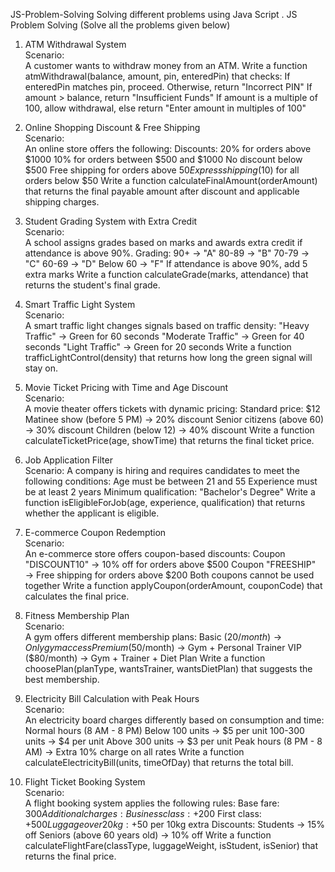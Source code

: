JS-Problem-Solving
Solving different problems using Java Script . JS Problem Solving (Solve all the problems given below)

1. ATM Withdrawal System  
Scenario:  
A customer wants to withdraw money from an ATM. Write a function atmWithdrawal(balance, amount, pin, enteredPin) that checks:
If enteredPin matches pin, proceed. Otherwise, return "Incorrect PIN"
If amount > balance, return "Insufficient Funds"
If amount is a multiple of 100, allow withdrawal, else return "Enter amount in multiples of 100"

2. Online Shopping Discount & Free Shipping  
Scenario:  
An online store offers the following:
Discounts:
20% for orders above $1000
10% for orders between $500 and $1000
No discount below $500
Free shipping for orders above $50
Express shipping ($10) for all orders below $50
Write a function calculateFinalAmount(orderAmount) that returns the final payable amount after discount and applicable shipping charges.

3. Student Grading System with Extra Credit  
Scenario:  
A school assigns grades based on marks and awards extra credit if attendance is above 90%.
Grading:
90+ → "A"
80-89 → "B"
70-79 → "C"
60-69 → "D"
Below 60 → "F"
If attendance is above 90%, add 5 extra marks
Write a function calculateGrade(marks, attendance) that returns the student's final grade.

4. Smart Traffic Light System   
Scenario:  
A smart traffic light changes signals based on traffic density:
"Heavy Traffic" → Green for 60 seconds
"Moderate Traffic" → Green for 40 seconds
"Light Traffic" → Green for 20 seconds
Write a function trafficLightControl(density) that returns how long the green signal will stay on.

5. Movie Ticket Pricing with Time and Age Discount   
Scenario:  
A movie theater offers tickets with dynamic pricing:
Standard price: $12
Matinee show (before 5 PM) → 20% discount
Senior citizens (above 60) → 30% discount
Children (below 12) → 40% discount
Write a function calculateTicketPrice(age, showTime) that returns the final ticket price.

6. Job Application Filter   
Scenario: 
A company is hiring and requires candidates to meet the following conditions:
Age must be between 21 and 55
Experience must be at least 2 years
Minimum qualification: "Bachelor's Degree"
Write a function isEligibleForJob(age, experience, qualification) that returns whether the applicant is eligible.

7. E-commerce Coupon Redemption  
Scenario:  
An e-commerce store offers coupon-based discounts:
Coupon "DISCOUNT10" → 10% off for orders above $500
Coupon "FREESHIP" → Free shipping for orders above $200
Both coupons cannot be used together
Write a function applyCoupon(orderAmount, couponCode) that calculates the final price.

8. Fitness Membership Plan  
Scenario:  
A gym offers different membership plans:
Basic ($20/month) → Only gym access
Premium ($50/month) → Gym + Personal Trainer
VIP ($80/month) → Gym + Trainer + Diet Plan
Write a function choosePlan(planType, wantsTrainer, wantsDietPlan) that suggests the best membership.

9. Electricity Bill Calculation with Peak Hours  
Scenario:  
An electricity board charges differently based on consumption and time:
Normal hours (8 AM - 8 PM)
Below 100 units → $5 per unit
100-300 units → $4 per unit
Above 300 units → $3 per unit
Peak hours (8 PM - 8 AM) → Extra 10% charge on all rates
Write a function calculateElectricityBill(units, timeOfDay) that returns the total bill.

10. Flight Ticket Booking System  
Scenario:  
A flight booking system applies the following rules:
Base fare: $300
Additional charges:
Business class: +$200
First class: +$500
Luggage over 20kg: +$50 per 10kg extra
Discounts:
Students → 15% off
Seniors (above 60 years old) → 10% off
Write a function calculateFlightFare(classType, luggageWeight, isStudent, isSenior) that returns the final price.


